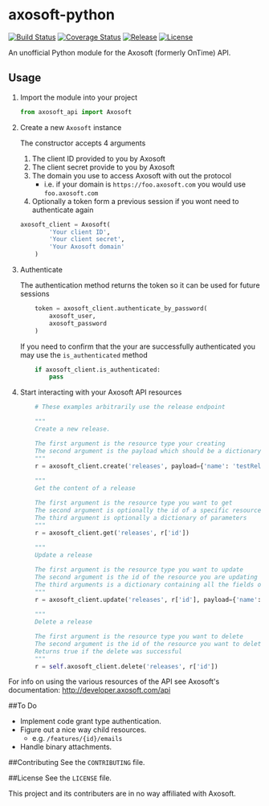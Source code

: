 axosoft-python
================================
[![Build Status](http://img.shields.io/travis/ckaznocha/axosoft-python.svg?style=flat)](https://travis-ci.org/ckaznocha/axosoft-python)
[![Coverage Status](https://img.shields.io/coveralls/ckaznocha/axosoft-python.svg?style=flat)](https://coveralls.io/r/ckaznocha/axosoft-python)
[![Release](http://img.shields.io/github/release/ckaznocha/axosoft-python.svg?style=flat)](https://github.com/ckaznocha/axosoft-python/releases/latest)
[![License](http://img.shields.io/:license-mit-blue.svg?style=flat)](http://ckaznocha.mit-license.org)

An unofficial Python module for the Axosoft (formerly OnTime) API.

## Usage
1. Import the module into your project
    ```python
    from axosoft_api import Axosoft
    ```

1. Create a new `Axosoft` instance
    
    The constructor accepts 4 arguments
    1. The client ID provided to you by Axosoft
    1. The client secret provide to you by Axosoft
    1. The domain you use to access Axosoft with out the protocol
        - i.e. if your domain is `https://foo.axosoft.com` you would use `foo.axosoft.com`
    1. Optionally a token form a previous session if you wont need to authenticate again
    ```python
    axosoft_client = Axosoft(
            'Your client ID',
            'Your client secret',
            'Your Axosoft domain'
        )
    ```

1. Authenticate
    
    The authentication method returns the token so it can be used for future sessions
    ```python
        token = axosoft_client.authenticate_by_password(
            axosoft_user,
            axosoft_password
        )
    ```

    If you need to confirm that the your are successfully authenticated you may use the `is_authenticated` method
    ```python
        if axosoft_client.is_authenticated:
            pass
    ````

1. Start interacting with your Axosoft API resources
    ```python
        # These examples arbitrarily use the release endpoint

        """
        Create a new release.

        The first argument is the resource type your creating
        The second argument is the payload which should be a dictionary containing at minimum the required fields for the resource type
        """
        r = axosoft_client.create('releases', payload={'name': 'testRelease', 'release_type': {'id': 1}})
        
        """
        Get the content of a release

        The first argument is the resource type you want to get
        The second argument is optionally the id of a specific resource
        The third argument is optionally a dictionary of parameters
        """
        r = axosoft_client.get('releases', r['id'])
        
        """
        Update a release

        The first argument is the resource type you want to update
        The second argument is the id of the resource you are updating
        The third arguments is a dictionary containing all the fields of you resource
        """
        r = axosoft_client.update('releases', r['id'], payload={'name': 'testRelease', 'release_type': {'id': 1}})
        
        """
        Delete a release

        The first argument is the resource type you want to delete
        The second argument is the id of the resource you want to delete
        Returns true if the delete was successful
        """
        r = self.axosoft_client.delete('releases', r['id'])

    ````

For info on using the various resources of the API see Axosoft's documentation:
http://developer.axosoft.com/api

##To Do
- Implement code grant type authentication.
- Figure out a nice way child resources.
    - e.g. `/features/{id}/emails`
- Handle binary attachments.

##Contributing
See the `CONTRIBUTING` file.

##License
See the `LICENSE` file.

This project and its contributers are in no way affiliated with Axosoft.
